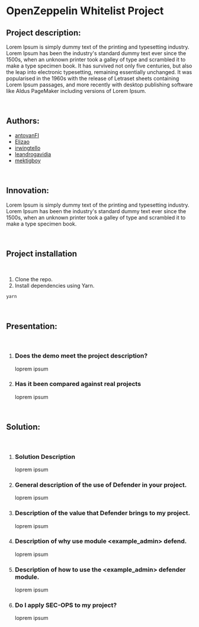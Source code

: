 # OpenZeppelin Whitelist Project

## **Project description:**

Lorem Ipsum is simply dummy text of the printing and typesetting industry. Lorem Ipsum has been the industry's standard dummy text ever since the 1500s, when an unknown printer took a galley of type and scrambled it to make a type specimen book. It has survived not only five centuries, but also the leap into electronic typesetting, remaining essentially unchanged. It was popularised in the 1960s with the release of Letraset sheets containing Lorem Ipsum passages, and more recently with desktop publishing software like Aldus PageMaker including versions of Lorem Ipsum.

<br/>

## **Authors:**

-   [antovanFI](https://github.com/antovanFI)
-   [Elizao](https://github.com/Elizao)
-   [irwingtello](https://github.com/irwingtello)
-   [leandrogavidia](https://github.com/leandrogavidia)
-   [mektigboy](https://github.com/mektigboy)

<br/>

## **Innovation:**

Lorem Ipsum is simply dummy text of the printing and typesetting industry. Lorem Ipsum has been the industry's standard dummy text ever since the 1500s, when an unknown printer took a galley of type and scrambled it to make a type specimen book.

<br/>

## **Project installation**

<br/>

1. Clone the repo.
2. Install dependencies using Yarn.

```
yarn
```

<br/>

## **Presentation:**

<br/>

1. ### **Does the demo meet the project description?**

    loprem ipsum

2. ### **Has it been compared against real projects**

    loprem ipsum

<br/>

## **Solution:**

<br/>

1. ### **Solution Description**

    loprem ipsum

2. ### **General description of the use of Defender in your project.**

    loprem ipsum

3. ### **Description of the value that Defender brings to my project.**

    loprem ipsum

4. ### **Description of why use module <example_admin> defend.**

    loprem ipsum

5. ### **Description of how to use the <example_admin> defender module.**

    loprem ipsum

6. ### **Do I apply SEC-OPS to my project?**

    loprem ipsum
